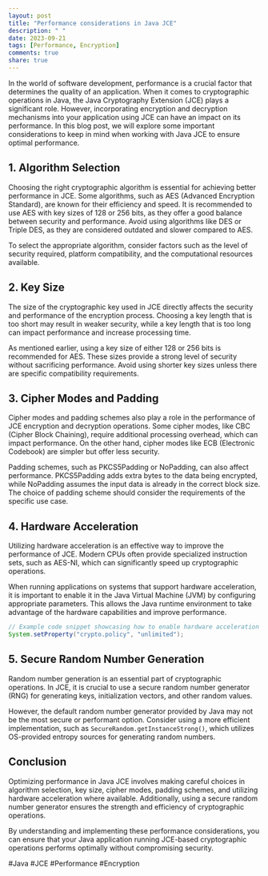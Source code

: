 ```yaml
---
layout: post
title: "Performance considerations in Java JCE"
description: " "
date: 2023-09-21
tags: [Performance, Encryption]
comments: true
share: true
---
```


In the world of software development, performance is a crucial factor that determines the quality of an application. When it comes to cryptographic operations in Java, the Java Cryptography Extension (JCE) plays a significant role. However, incorporating encryption and decryption mechanisms into your application using JCE can have an impact on its performance. In this blog post, we will explore some important considerations to keep in mind when working with Java JCE to ensure optimal performance.

## 1. Algorithm Selection

Choosing the right cryptographic algorithm is essential for achieving better performance in JCE. Some algorithms, such as AES (Advanced Encryption Standard), are known for their efficiency and speed. It is recommended to use AES with key sizes of 128 or 256 bits, as they offer a good balance between security and performance. Avoid using algorithms like DES or Triple DES, as they are considered outdated and slower compared to AES.

To select the appropriate algorithm, consider factors such as the level of security required, platform compatibility, and the computational resources available.

## 2. Key Size

The size of the cryptographic key used in JCE directly affects the security and performance of the encryption process. Choosing a key length that is too short may result in weaker security, while a key length that is too long can impact performance and increase processing time.

As mentioned earlier, using a key size of either 128 or 256 bits is recommended for AES. These sizes provide a strong level of security without sacrificing performance. Avoid using shorter key sizes unless there are specific compatibility requirements.

## 3. Cipher Modes and Padding

Cipher modes and padding schemes also play a role in the performance of JCE encryption and decryption operations. Some cipher modes, like CBC (Cipher Block Chaining), require additional processing overhead, which can impact performance. On the other hand, cipher modes like ECB (Electronic Codebook) are simpler but offer less security.

Padding schemes, such as PKCS5Padding or NoPadding, can also affect performance. PKCS5Padding adds extra bytes to the data being encrypted, while NoPadding assumes the input data is already in the correct block size. The choice of padding scheme should consider the requirements of the specific use case.

## 4. Hardware Acceleration

Utilizing hardware acceleration is an effective way to improve the performance of JCE. Modern CPUs often provide specialized instruction sets, such as AES-NI, which can significantly speed up cryptographic operations. 

When running applications on systems that support hardware acceleration, it is important to enable it in the Java Virtual Machine (JVM) by configuring appropriate parameters. This allows the Java runtime environment to take advantage of the hardware capabilities and improve performance.

```java
// Example code snippet showcasing how to enable hardware acceleration in the JVM
System.setProperty("crypto.policy", "unlimited");
```

## 5. Secure Random Number Generation

Random number generation is an essential part of cryptographic operations. In JCE, it is crucial to use a secure random number generator (RNG) for generating keys, initialization vectors, and other random values. 

However, the default random number generator provided by Java may not be the most secure or performant option. Consider using a more efficient implementation, such as `SecureRandom.getInstanceStrong()`, which utilizes OS-provided entropy sources for generating random numbers.

## Conclusion

Optimizing performance in Java JCE involves making careful choices in algorithm selection, key size, cipher modes, padding schemes, and utilizing hardware acceleration where available. Additionally, using a secure random number generator ensures the strength and efficiency of cryptographic operations.

By understanding and implementing these performance considerations, you can ensure that your Java application running JCE-based cryptographic operations performs optimally without compromising security.

#Java #JCE #Performance #Encryption